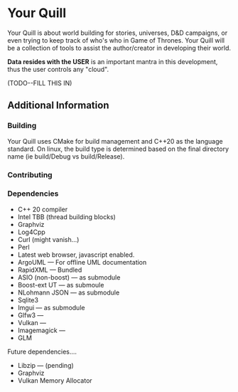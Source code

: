 # Your Quill

Your Quill is about world building for stories, universes, D&D campaigns, or even trying to keep track of who's who in Game of Thrones.   Your Quill will be a collection of tools to assist the author/creator in developing their world.

**Data resides with the USER** is an important mantra in this development, thus the user controls any "cloud".




(TODO--FILL THIS IN)



## Additional Information

### Building

Your Quill uses CMake for build management and C++20 as the language standard.  On linux, the build type is determined based on the final directory name (ie build/Debug vs build/Release).  

### Contributing

### Dependencies

* C++ 20 compiler
* Intel TBB (thread building blocks)
* Graphviz
* Log4Cpp
* Curl (might vanish...)
* Perl
* Latest web browser, javascript enabled.
* ArgoUML &mdash; For offline UML documentation
* RapidXML &mdash; Bundled
* ASIO (non-boost) &mdash; as submodule
* Boost-ext UT &mdash; as submoule
* NLohmann JSON &mdash; as submodule
* Sqlite3
* Imgui &mdash; as submodule
* Glfw3 &mdash;
* Vulkan &mdash;
* Imagemagick &mdash;
* GLM

Future dependencies....
* Libzip &mdash; (pending)
* Graphviz
* Vulkan Memory Allocator


